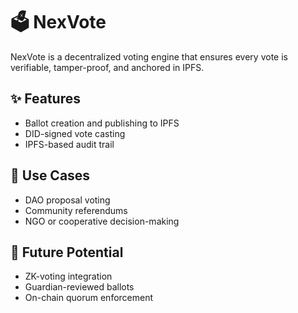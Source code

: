 # 🗳️ NexVote

NexVote is a decentralized voting engine that ensures every vote is verifiable, tamper-proof, and anchored in IPFS.

## ✨ Features

- Ballot creation and publishing to IPFS
- DID-signed vote casting
- IPFS-based audit trail

## 🧭 Use Cases

- DAO proposal voting
- Community referendums
- NGO or cooperative decision-making

## 🔮 Future Potential

- ZK-voting integration
- Guardian-reviewed ballots
- On-chain quorum enforcement

